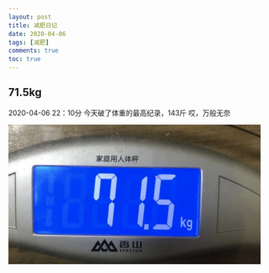 ```yaml
---
layout: post
title: 减肥日记
date: 2020-04-06
tags: [减肥]
comments: true
toc: true
---
```


## 71.5kg
2020-04-06   22：10分
今天破了体重的最高纪录，143斤
哎，万般无奈

![-w469](media/15861834968517/15861835898936.jpg)

